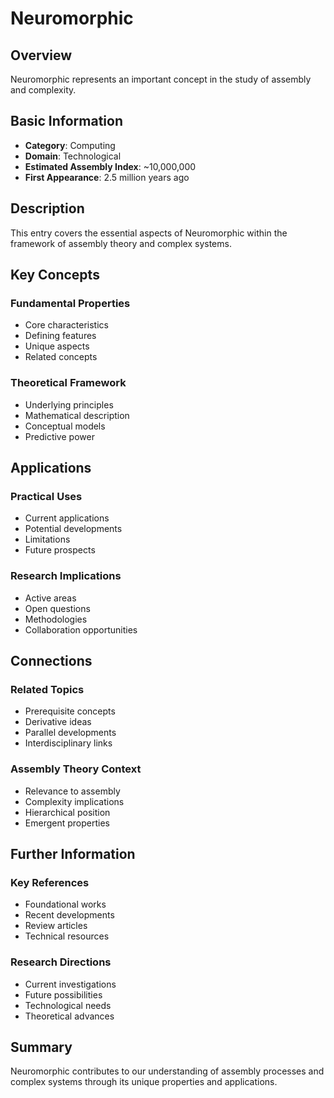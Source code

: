 # Neuromorphic

## Overview

Neuromorphic represents an important concept in the study of assembly and complexity.

## Basic Information

- **Category**: Computing
- **Domain**: Technological
- **Estimated Assembly Index**: ~10,000,000
- **First Appearance**: 2.5 million years ago

## Description

This entry covers the essential aspects of Neuromorphic within the framework of assembly theory and complex systems.

## Key Concepts

### Fundamental Properties
- Core characteristics
- Defining features
- Unique aspects
- Related concepts

### Theoretical Framework
- Underlying principles
- Mathematical description
- Conceptual models
- Predictive power

## Applications

### Practical Uses
- Current applications
- Potential developments
- Limitations
- Future prospects

### Research Implications
- Active areas
- Open questions
- Methodologies
- Collaboration opportunities

## Connections

### Related Topics
- Prerequisite concepts
- Derivative ideas
- Parallel developments
- Interdisciplinary links

### Assembly Theory Context
- Relevance to assembly
- Complexity implications
- Hierarchical position
- Emergent properties

## Further Information

### Key References
- Foundational works
- Recent developments
- Review articles
- Technical resources

### Research Directions
- Current investigations
- Future possibilities
- Technological needs
- Theoretical advances

## Summary

Neuromorphic contributes to our understanding of assembly processes and complex systems through its unique properties and applications.
